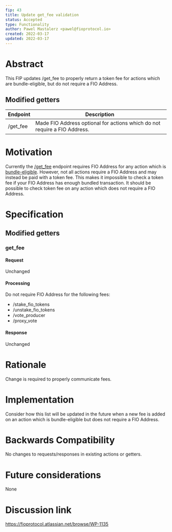 ```yaml
---
fip: 43
title: Update get_fee validation
status: Accepted
type: Functionality
author: Pawel Mastalerz <pawel@fioprotocol.io>
created: 2022-03-17
updated: 2022-03-17
---
```


# Abstract
This FIP updates /get_fee to properly return a token fee for actions which are bundle-eligible, but do not require a FIO Address.

## Modified getters
|Endpoint|Description|
|---|---|
|/get_fee|Made FIO Address optional for actions which do not require a FIO Address.|

# Motivation
Currently the [/get_fee](https://developers.fioprotocol.io/pages/api/fio-api/#post-/get_fee) endpoint requires FIO Address for any action which is [bundle-eligible](https://developers.fioprotocol.io/docs/fio-protocol/fio-fees#fee-types). However, not all actions require a FIO Address and may instead be paid with a token fee. This makes it impossible to check a token fee if your FIO Address has enough bundled transaction. It should be possible to check token fee on any action which does not require a FIO Address.

# Specification
## Modified getters
### get_fee
#### Request
Unchanged
#### Processing
Do not require FIO Address for the following fees:
* /stake_fio_tokens
* /unstake_fio_tokens
* /vote_producer
* /proxy_vote

#### Response
Unchanged

# Rationale
Change is required to properly communicate fees.

# Implementation
Consider how this list will be updated in the future when a new fee is added on an action which is bundle-eligible but does not require a FIO Address.

# Backwards Compatibility
No changes to requests/responses in existing actions or getters.

# Future considerations
None

# Discussion link
https://fioprotocol.atlassian.net/browse/WP-1135
